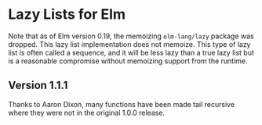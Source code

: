 # Lazy Lists for Elm

Note that as of Elm version 0.19, the memoizing `elm-lang/lazy` package
was dropped. This lazy list implementation does not memoize. This type of lazy
list is often called a sequence, and it will be less lazy than a true lazy list
but is a reasonable compromise without memoizing support from the runtime.

## Version 1.1.1

Thanks to Aaron Dixon, many functions have been made tail recursive where they 
were not in the original 1.0.0 release.
